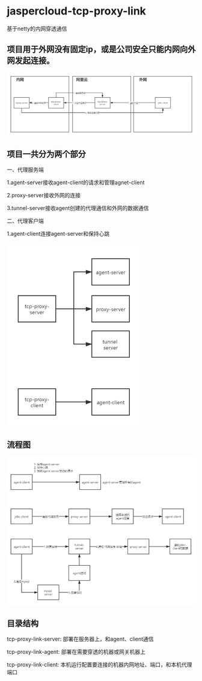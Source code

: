 # jaspercloud-tcp-proxy-link
基于netty的内网穿透通信

## 项目用于外网没有固定ip，或是公司安全只能内网向外网发起连接。
<img src="data/preview.jpg">

## 项目一共分为两个部分
一、代理服务端

1.agent-server接收agent-client的请求和管理agnet-client

2.proxy-server接收外网的连接

3.tunnel-server接收agent创建的代理通信和外网的数据通信

二、代理客户端

1.agent-client连接agent-server和保持心跳

<img src="data/struct.jpg">

## 流程图
<img src="data/flow.jpg">

## 目录结构

tcp-proxy-link-server: 部署在服务器上，和agent、client通信

tcp-proxy-link-agent: 部署在需要穿透的机器或网关机器上

tcp-proxy-link-client: 本机运行配置要连接的机器内网地址、端口，和本机代理端口

